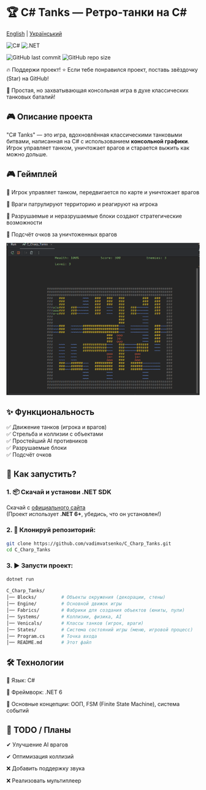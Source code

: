 # 🏆 C# Tanks — Ретро-танки на C#

[English](README.MD) | [Український](README_UKR.MD)

![C#](https://img.shields.io/badge/C%23-239120?style=for-the-badge&logo=c-sharp&logoColor=white)
![.NET](https://img.shields.io/badge/.NET-512BD4?style=for-the-badge&logo=dotnet&logoColor=white)

![GitHub last commit](https://img.shields.io/github/last-commit/vadimvatsenko/C_Charp_Tanks)
![GitHub repo size](https://img.shields.io/github/repo-size/vadimvatsenko/C_Charp_Tanks)

🔥 Поддержи проект!
⭐ Если тебе понравился проект, поставь звёздочку (Star) на GitHub!

🚀 Простая, но захватывающая консольная игра в духе классических танковых баталий!

## 🎮 Описание проекта
"C# Tanks" — это игра, вдохновлённая классическими танковыми битвами, написанная на C# с использованием **консольной графики**.  
Игрок управляет танком, уничтожает врагов и старается выжить как можно дольше.

## 🎮 Геймплей
<p>🔸 Игрок управляет танком, передвигается по карте и уничтожает врагов <p>
<p>🔸 Враги патрулируют территорию и реагируют на игрока <p>
<p>🔸 Разрушаемые и неразрушаемые блоки создают стратегические возможности <p>
<p>🔸 Подсчёт очков за уничтоженных врагов <p>

![Gameplay Screenshot](Gifs/Tanks.gif) 

## ✨ Функциональность
✅ Движение танков (игрока и врагов)  
✅ Стрельба и коллизии с объектами  
✅ Простейший AI противников  
✅ Разрушаемые блоки  
✅ Подсчёт очков  

## 🚀 Как запустить?
### 1. 📦 Скачай и установи .NET SDK  
Скачай с [официального сайта](https://dotnet.microsoft.com/en-us/download)  
(Проект использует **.NET 6+**, убедись, что он установлен!)

### 2. 📂 Клонируй репозиторий:
```sh
git clone https://github.com/vadimvatsenko/C_Charp_Tanks.git
cd C_Charp_Tanks
```
### 3. ▶ Запусти проект:
```sh
dotnet run
```

```sh
C_Charp_Tanks/
│── Blocks/         # Объекты окружения (декорации, стены)
│── Engine/         # Основной движок игры
│── Fabrics/        # Фабрики для создания объектов (юниты, пули)
│── Systems/        # Коллизии, физика, AI
│── Venicals/       # Классы танков (игрок, враги)
│── States/         # Система состояний игры (меню, игровой процесс)
│── Program.cs      # Точка входа
│── README.md       # Этот файл
```

## 🛠 Технологии
<p>📌 Язык: C# </p>
<p> 📌 Фреймворк: .NET 6 </p>
<p> 📌 Основные концепции: ООП, FSM (Finite State Machine), система событий </p>

## 🌟 TODO / Планы
<p> ✔ Улучшение AI врагов </p>
<p> ✔ Оптимизация коллизий </p>
<p> ❌ Добавить поддержку звука </p>
<p> ❌ Реализовать мультиплеер </p>

